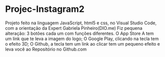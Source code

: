 # Projec-Instagram2

Projeto feito na linguagem JavaScript, html5 e css, no Visual Studio Code, com a orientação da Expert Gabriela Pinheiro(DIO.me)
Fiz pequena alteração: 3 botões cada um com funções diferentes.
O App Store A tem um link que te leva a imagem do logo;
O Google Play, clicando na tecla tem o efeito 3D;
O Github, a tecla tem um link ao clicar tem um pequeno efeito e leva você ao Repositório no Github.com
